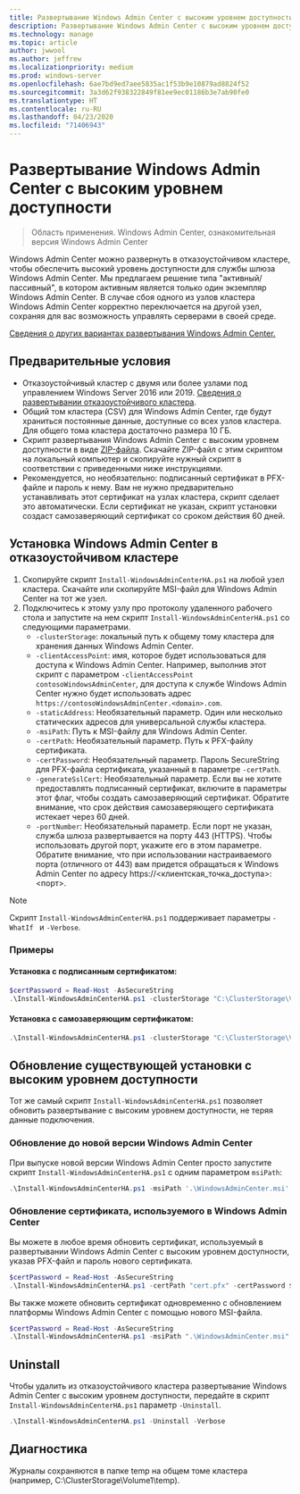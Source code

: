 ```yaml
---
title: Развертывание Windows Admin Center с высоким уровнем доступности
description: Развертывание Windows Admin Center с высоким уровнем доступности (проект Honolulu)
ms.technology: manage
ms.topic: article
author: jwwool
ms.author: jeffrew
ms.localizationpriority: medium
ms.prod: windows-server
ms.openlocfilehash: 6ae7bd9ed7aee5835ac1f53b9e10879ad8824f52
ms.sourcegitcommit: 3a3d62f938322849f81ee9ec01186b3e7ab90fe0
ms.translationtype: HT
ms.contentlocale: ru-RU
ms.lasthandoff: 04/23/2020
ms.locfileid: "71406943"
---
```

# <a name="deploy-windows-admin-center-with-high-availability"></a>Развертывание Windows Admin Center с высоким уровнем доступности

>Область применения. Windows Admin Center, ознакомительная версия Windows Admin Center

Windows Admin Center можно развернуть в отказоустойчивом кластере, чтобы обеспечить высокий уровень доступности для службы шлюза Windows Admin Center. Мы предлагаем решение типа "активный/пассивный", в котором активным является только один экземпляр Windows Admin Center. В случае сбоя одного из узлов кластера Windows Admin Center корректно переключается на другой узел, сохраняя для вас возможность управлять серверами в своей среде. 

[Сведения о других вариантах развертывания Windows Admin Center.](../plan/installation-options.md)

## <a name="prerequisites"></a>Предварительные условия

- Отказоустойчивый кластер с двумя или более узлами под управлением Windows Server 2016 или 2019. [Сведения о развертывании отказоустойчивого кластера](../../../failover-clustering/failover-clustering-overview.md).
- Общий том кластера (CSV) для Windows Admin Center, где будут храниться постоянные данные, доступные со всех узлов кластера. Для общего тома кластера достаточно размера 10 ГБ.
- Скрипт развертывания Windows Admin Center с высоким уровнем доступности в виде [ZIP-файла](https://aka.ms/WACHAScript). Скачайте ZIP-файл с этим скриптом на локальный компьютер и скопируйте нужный скрипт в соответствии с приведенными ниже инструкциями.
- Рекомендуется, но необязательно: подписанный сертификат в PFX-файле и пароль к нему. Вам не нужно предварительно устанавливать этот сертификат на узлах кластера, скрипт сделает это автоматически. Если сертификат не указан, скрипт установки создаст самозаверяющий сертификат со сроком действия 60 дней.

## <a name="install-windows-admin-center-on-a-failover-cluster"></a>Установка Windows Admin Center в отказоустойчивом кластере

1. Скопируйте скрипт ```Install-WindowsAdminCenterHA.ps1``` на любой узел кластера. Скачайте или скопируйте MSI-файл для Windows Admin Center на тот же узел.
2. Подключитесь к этому узлу про протоколу удаленного рабочего стола и запустите на нем скрипт ```Install-WindowsAdminCenterHA.ps1``` со следующими параметрами.
    - `-clusterStorage`: локальный путь к общему тому кластера для хранения данных Windows Admin Center.
    - `-clientAccessPoint`: имя, которое будет использоваться для доступа к Windows Admin Center. Например, выполнив этот скрипт с параметром `-clientAccessPoint contosoWindowsAdminCenter`, для доступа к службе Windows Admin Center нужно будет использовать адрес `https://contosoWindowsAdminCenter.<domain>.com`.
    - `-staticAddress`: Необязательный параметр. Один или несколько статических адресов для универсальной службы кластера. 
    - `-msiPath`: Путь к MSI-файлу для Windows Admin Center.
    - `-certPath`: Необязательный параметр. Путь к PFX-файлу сертификата.
    - `-certPassword`: Необязательный параметр. Пароль SecureString для PFX-файла сертификата, указанный в параметре `-certPath`.
    - `-generateSslCert`: Необязательный параметр. Если вы не хотите предоставлять подписанный сертификат, включите в параметры этот флаг, чтобы создать самозаверяющий сертификат. Обратите внимание, что срок действия самозаверяющего сертификата истекает через 60 дней.
    - `-portNumber`: Необязательный параметр. Если порт не указан, служба шлюза развертывается на порту 443 (HTTPS). Чтобы использовать другой порт, укажите его в этом параметре. Обратите внимание, что при использовании настраиваемого порта (отличного от 443) вам придется обращаться к Windows Admin Center по адресу https://\<клиентская_точка_доступа\>:\<порт\>.

> [!NOTE]
> Скрипт ```Install-WindowsAdminCenterHA.ps1``` поддерживает параметры ```-WhatIf ``` и ```-Verbose```.

### <a name="examples"></a>Примеры

#### <a name="install-with-a-signed-certificate"></a>Установка с подписанным сертификатом:

```powershell
$certPassword = Read-Host -AsSecureString
.\Install-WindowsAdminCenterHA.ps1 -clusterStorage "C:\ClusterStorage\Volume1" -clientAccessPoint "contoso-ha-gateway" -msiPath ".\WindowsAdminCenter.msi" -certPath "cert.pfx" -certPassword $certPassword -Verbose
```

#### <a name="install-with-a-self-signed-certificate"></a>Установка с самозаверяющим сертификатом:

```powershell
.\Install-WindowsAdminCenterHA.ps1 -clusterStorage "C:\ClusterStorage\Volume1" -clientAccessPoint "contoso-ha-gateway" -msiPath ".\WindowsAdminCenter.msi" -generateSslCert -Verbose
```

## <a name="update-an-existing-high-availability-installation"></a>Обновление существующей установки с высоким уровнем доступности

Тот же самый скрипт ```Install-WindowsAdminCenterHA.ps1``` позволяет обновить развертывание с высоким уровнем доступности, не теряя данные подключения.

### <a name="update-to-a-new-version-of-windows-admin-center"></a>Обновление до новой версии Windows Admin Center

При выпуске новой версии Windows Admin Center просто запустите скрипт ```Install-WindowsAdminCenterHA.ps1``` с одним параметром ```msiPath```:

```powershell
.\Install-WindowsAdminCenterHA.ps1 -msiPath '.\WindowsAdminCenter.msi' -Verbose
```

### <a name="update-the-certificate-used-by-windows-admin-center"></a>Обновление сертификата, используемого в Windows Admin Center

Вы можете в любое время обновить сертификат, используемый в развертывании Windows Admin Center с высоким уровнем доступности, указав PFX-файл и пароль нового сертификата.

```powershell
$certPassword = Read-Host -AsSecureString
.\Install-WindowsAdminCenterHA.ps1 -certPath "cert.pfx" -certPassword $certPassword -Verbose
```

Вы также можете обновить сертификат одновременно с обновлением платформы Windows Admin Center с помощью нового MSI-файла.

```powershell
$certPassword = Read-Host -AsSecureString
.\Install-WindowsAdminCenterHA.ps1 -msiPath ".\WindowsAdminCenter.msi" -certPath "cert.pfx" -certPassword $certPassword -Verbose
``` 

## <a name="uninstall"></a>Uninstall

Чтобы удалить из отказоустойчивого кластера развертывание Windows Admin Center с высоким уровнем доступности, передайте в скрипт ```Install-WindowsAdminCenterHA.ps1``` параметр ```-Uninstall```.

```powershell
.\Install-WindowsAdminCenterHA.ps1 -Uninstall -Verbose
```

## <a name="troubleshooting"></a>Диагностика

Журналы сохраняются в папке temp на общем томе кластера (например, C:\ClusterStorage\Volume1\temp).